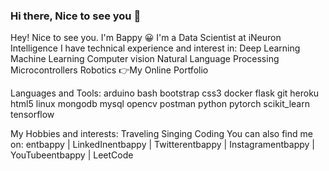 ### Hi there, Nice to see you 👋

<!--
**Jagadeesh-23/Jagadeesh-23** is a ✨ _special_ ✨ repository because its `README.md` (this file) appears on your GitHub profile.

Here are some ideas to get you started:

- 🔭 I’m currently working on Physics based Deep learning especially on Physics informed Neural Networks (PINNS) for Thermal and Distortion Management in Metal 3D printing.
- 🌱 I’m currently learning 
- 👯 I’m looking to collaborate on 
- 🤔 I’m looking for help with ...
- 💬 Ask me about 
- 📫 How to reach me: ...
- 😄 Pronouns: ...
- ⚡ Fun fact: ...
-->
Hey! Nice to see you.
I'm Bappy 😀
I'm a Data Scientist at iNeuron Intelligence
I have technical experience and interest in:
Deep Learning
Machine Learning
Computer vision
Natural Language Processing
Microcontrollers
Robotics
👉My Online Portfolio

Languages and Tools:
arduino bash bootstrap css3 docker flask git heroku html5 linux mongodb mysql opencv postman python pytorch scikit_learn tensorflow

My Hobbies and interests:
Traveling
Singing
Coding
You can also find me on:
entbappy | LinkedInentbappy | Twitterentbappy | Instagramentbappy | YouTubeentbappy | LeetCode


